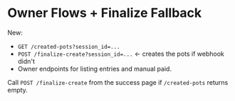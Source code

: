# Owner Flows + Finalize Fallback

New:
- `GET /created-pots?session_id=...`
- `POST /finalize-create?session_id=...`  ← creates the pots if webhook didn't
- Owner endpoints for listing entries and manual paid.

Call `POST /finalize-create` from the success page if `/created-pots` returns empty.
